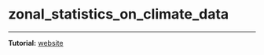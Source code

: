 # zonal_statistics_on_climate_data
---

__Tutorial:__ [website](https://medium.com/@lubomirfranko/perform-zonal-statistics-on-climate-data-with-python-4df6b7e5a171)
